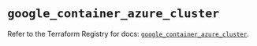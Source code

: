 # `google_container_azure_cluster`

Refer to the Terraform Registry for docs: [`google_container_azure_cluster`](https://registry.terraform.io/providers/hashicorp/google/5.38.0/docs/resources/container_azure_cluster).
